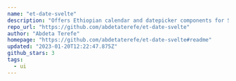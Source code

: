 ```yaml
---
name: "et-date-svelte"
description: "Offers Ethiopian calendar and datepicker components for Svelte."
repo_url: "https://github.com/abdetaterefe/et-date-svelte"
author: "Abdeta Terefe"
homepage: "https://github.com/abdetaterefe/et-date-svelte#readme"
updated: "2023-01-20T12:22:47.875Z"
github_stars: 3
tags: 
  - ui
---
```

